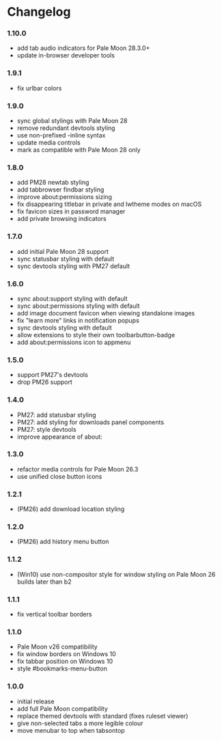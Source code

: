 # Changelog

### 1.10.0
- add tab audio indicators for Pale Moon 28.3.0+
- update in-browser developer tools

### 1.9.1
- fix urlbar colors

### 1.9.0
- sync global stylings with Pale Moon 28
- remove redundant devtools styling
- use non-prefixed -inline syntax
- update media controls
- mark as compatible with Pale Moon 28 only

### 1.8.0
- add PM28 newtab styling
- add tabbrowser findbar styling
- improve about:permissions sizing
- fix disappearing titlebar in private and lwtheme modes on macOS
- fix favicon sizes in password manager
- add private browsing indicators

### 1.7.0
- add initial Pale Moon 28 support
- sync statusbar styling with default
- sync devtools styling with PM27 default

### 1.6.0
- sync about:support styling with default
- sync about:permissions styling with default
- add image document favicon when viewing standalone images
- fix "learn more" links in notification popups
- sync devtools styling with default
- allow extensions to style their own toolbarbutton-badge
- add about:permissions icon to appmenu

### 1.5.0
- support PM27's devtools
- drop PM26 support

### 1.4.0
- PM27: add statusbar styling
- PM27: add styling for downloads panel components
- PM27: style devtools
- improve appearance of about:

### 1.3.0
- refactor media controls for Pale Moon 26.3
- use unified close button icons

### 1.2.1
- (PM26) add download location styling

### 1.2.0
- (PM26) add history menu button

### 1.1.2
- (Win10) use non-compositor style for window styling on Pale Moon 26 builds later than b2

### 1.1.1
- fix vertical toolbar borders

### 1.1.0
- Pale Moon v26 compatibility
- fix window borders on Windows 10
- fix tabbar position on Windows 10
- style #bookmarks-menu-button

### 1.0.0
- initial release
- add full Pale Moon compatibility
- replace themed devtools with standard (fixes ruleset viewer)
- give non-selected tabs a more legible colour
- move menubar to top when tabsontop